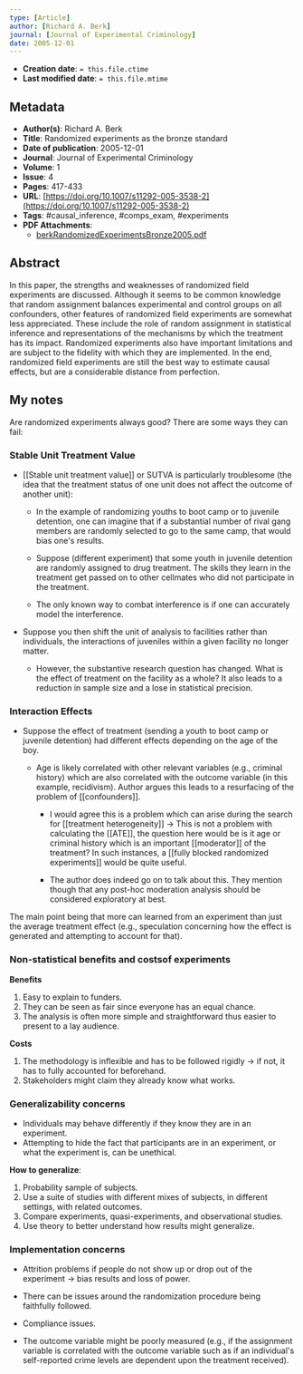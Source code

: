 ```yaml
---
type: [Article]
author: [Richard A. Berk]
journal: [Journal of Experimental Criminology]
date: 2005-12-01
---
```


* **Creation date**: `= this.file.ctime`
* **Last modified date**: `= this.file.mtime`

## Metadata

* **Author(s)**: Richard A. Berk
* **Title**: Randomized experiments as the bronze standard
* **Date of publication**: 2005-12-01
* **Journal**: Journal of Experimental Criminology
* **Volume**: 1
* **Issue**: 4
* **Pages**: 417-433
* **URL**: [https://doi.org/10.1007/s11292-005-3538-2](https://doi.org/10.1007/s11292-005-3538-2)
* **Tags**: #causal_inference, #comps_exam, #experiments
* **PDF Attachments**:
  * [berkRandomizedExperimentsBronze2005.pdf](zotero://open-pdf/library/items/CN7XI4EJ)

## Abstract

In this paper, the strengths and weaknesses of randomized field experiments are discussed. Although it seems to be common knowledge that random assignment balances experimental and control groups on all confounders, other features of randomized field experiments are somewhat less appreciated. These include the role of random assignment in statistical inference and representations of the mechanisms by which the treatment has its impact. Randomized experiments also have important limitations and are subject to the fidelity with which they are implemented. In the end, randomized field experiments are still the best way to estimate causal effects, but are a considerable distance from perfection.

## My notes

Are randomized experiments always good? There are some ways they can fail:

### Stable Unit Treatment Value

* [[Stable unit treatment value]] or SUTVA is particularly troublesome (the idea that the treatment status of one unit does not affect the outcome of another unit):
  
	* In the example of randomizing youths to boot camp or to juvenile detention, one can imagine that if a substantial number of rival gang members are randomly selected to go to the same camp, that would bias one's results.
	  
	* Suppose (different experiment) that some youth in juvenile detention are randomly assigned to drug treatment. The skills they learn in the treatment get passed on to other cellmates who did not participate in the treatment.
	  
	* The only known way to combat interference is if one can accurately model the interference.
	  
* Suppose you then shift the unit of analysis to facilities rather than individuals, the interactions of juveniles within a given facility no longer matter.
  
	* However, the substantive research question has changed. What is the effect of treatment on the facility as a whole? It also leads to a reduction in sample size and a lose in statistical precision.

### Interaction Effects

* Suppose the effect of treatment (sending a youth to boot camp or juvenile detention) had different effects depending on the age of the boy.
  
	* Age is likely correlated with other relevant variables (e.g., criminal history) which are also correlated with the outcome variable (in this example, recidivism). Author argues this leads to a resurfacing of the problem of [[confounders]].
	  
		* I would agree this is a problem which can arise during the search for [[treatment heterogeneity]] -> This is not a problem with calculating the [[ATE]], the question here would be is it age or criminal history which is an important [[moderator]] of the treatment? In such instances, a [[fully blocked randomized experiments]] would be quite useful.
		  
		* The author does indeed go on to talk about this. They mention though that any post-hoc moderation analysis should be considered exploratory at best.

The main point being that more can learned from an experiment than just the average treatment effect (e.g., speculation concerning how the effect is generated and attempting to account for that).

### Non-statistical benefits and costsof experiments

**Benefits**
1. Easy to explain to funders.
2. They can be seen as fair since everyone has an equal chance.
3. The analysis is often more simple and straightforward thus easier to present to a lay audience.

**Costs**
1. The methodology is inflexible and has to be followed rigidly -> if not, it has to fully accounted for beforehand.
2. Stakeholders might claim they already know what works.

### Generalizability concerns

* Individuals may behave differently if they know they are in an experiment.
* Attempting to hide the fact that participants are in an experiment, or what the experiment is, can be unethical.

**How to generalize**:
1. Probability sample of subjects.
2. Use a suite of studies with different mixes of subjects, in different settings, with related outcomes.
3. Compare experiments, quasi-experiments, and observational studies.
4. Use theory to better understand how results might generalize.

### Implementation concerns

* Attrition problems if people do not show up or drop out of the experiment -> bias results and loss of power.
  
* There can be issues around the randomization procedure being faithfully followed.
  
* Compliance issues.
  
* The outcome variable might be poorly measured (e.g., if the assignment variable is correlated with the outcome variable such as if an individual's self-reported crime levels are dependent upon the treatment received).